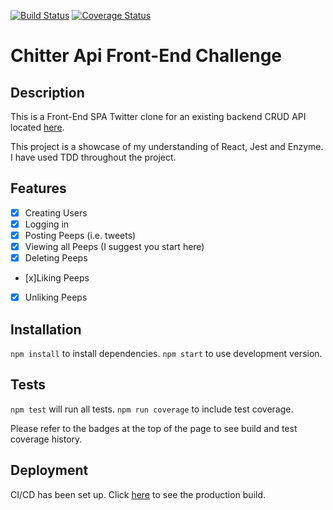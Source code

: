 [![Build Status](https://travis-ci.com/afaraone/chitter-tech.svg?branch=master)](https://travis-ci.com/afaraone/chitter-tech)
[![Coverage Status](https://coveralls.io/repos/github/afaraone/chitter-tech/badge.svg?branch=master)](https://coveralls.io/github/afaraone/chitter-tech?branch=master)

# Chitter Api Front-End Challenge

## Description
This is a Front-End SPA Twitter clone for an existing backend CRUD API located [here](https://github.com/makersacademy/chitter_api_backend).

This project is a showcase of my understanding of React, Jest and Enzyme. I have used TDD throughout the project.

## Features
 - [x] Creating Users
 - [x] Logging in
 - [x] Posting Peeps (i.e. tweets)
 - [x] Viewing all Peeps (I suggest you start here)
 - [x] Deleting Peeps
 - [x]Liking Peeps
 - [x] Unliking Peeps

## Installation
`npm install` to install dependencies.
`npm start` to use development version.

## Tests
`npm test` will run all tests.
`npm run coverage` to include test coverage.

Please refer to the badges at the top of the page to see build and test coverage history.

## Deployment
CI/CD has been set up. Click [here](https://chitter-tech.herokuapp.com/) to see the production build.
